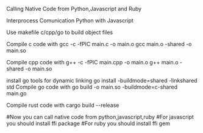 Calling Native Code from Python,Javascript and Ruby



Interprocess Comunication Python with Javascript

Use makefile c/cpp/go to build object files

Compile c code with 
	gcc -c -fPIC main.c -o main.o
	gcc main.o -shared -o main.so


Compile cpp code with
	g++ -c -fPIC main.cpp -o main.o
	g++ main.o -shared -o main.so

install go tools for dynamic linking
	 go install -buildmode=shared -linkshared  std
Compile go code with
	go build -o main.so -buildmode=c-shared main.go
        
Compile rust code with
	cargo build --release


#Now you can call native code from python,javascript,ruby
#For javascript you should install ffi package
#For ruby you should install ffi gem
